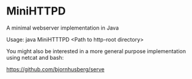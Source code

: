 MiniHTTPD
=========

A minimal webserver implementation in Java

Usage: java MiniHTTTPD &lt;Path to http-root directory&gt;

You might also be interested in a more general purpose implementation using netcat and bash:

https://github.com/bjornhusberg/serve
